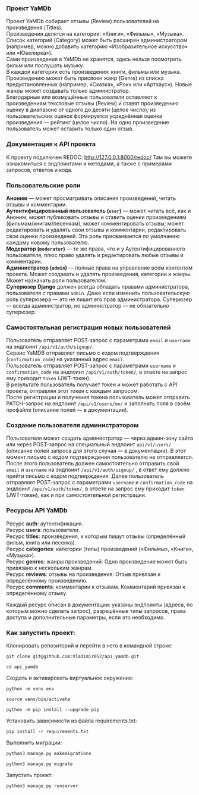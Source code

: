 ### Проект YaMDb 
Проект YaMDb собирает отзывы (Review) пользователей на произведения (Titles).  
Произведения делятся на категории: «Книги», «Фильмы», «Музыка». Список категорий (Category) может быть расширен администратором (например, можно добавить категорию «Изобразительное искусство» или «Ювелирка»).  
Сами произведения в YaMDb не хранятся, здесь нельзя посмотреть фильм или послушать музыку.  
В каждой категории есть произведения: книги, фильмы или музыка. 
Произведению может быть присвоен жанр (Genre) из списка предустановленных (например, «Сказка», «Рок» или «Артхаус»). Новые жанры может создавать только администратор.  
Благодарные или возмущённые пользователи оставляют к произведениям текстовые отзывы (Review) и ставят произведению оценку в диапазоне от одного до десяти (целое число); из пользовательских оценок формируется усреднённая оценка произведения — рейтинг (целое число). На одно произведение пользователь может оставить только один отзыв.

### Документация к API проекта

К проекту подключен REDOC: http://127.0.0.1:8000/redoc/
Там вы можете ознакомиться с эндпоинтами и методами, а также с примерами запросов, ответов и кода.


### Пользовательские роли
**Аноним** — может просматривать описания произведений, читать отзывы и комментарии.  
**Аутентифицированный пользователь (```user```)** — может читать всё, как и Аноним, может публиковать отзывы и ставить оценки произведениям (фильмам/книгам/песенкам), может комментировать отзывы; может редактировать и удалять свои отзывы и комментарии, редактировать свои оценки произведений. Эта роль присваивается по умолчанию каждому новому пользователю.  
**Модератор (```moderator```)** — те же права, что и у Аутентифицированного пользователя, плюс право удалять и редактировать любые отзывы и комментарии.  
**Администратор (```admin```)** — полные права на управление всем контентом проекта. Может создавать и удалять произведения, категории и жанры. Может назначать роли пользователям.  
**Суперюзер Django** должен всегда обладать правами администратора, пользователя с правами ```admin```. Даже если изменить пользовательскую роль суперюзера — это не лишит его прав администратора. Суперюзер — всегда администратор, но администратор — не обязательно суперюзер.

### Самостоятельная регистрация новых пользователей  
Пользователь отправляет POST-запрос с параметрами ```email``` и ```username``` на эндпоинт ```/api/v1/auth/signup/```.  
Сервис YaMDB отправляет письмо с кодом подтверждения (```confirmation_code```) на указанный адрес ```email```.  
Пользователь отправляет POST-запрос с параметрами ```username``` и ```confirmation_code``` на эндпоинт ```/api/v1/auth/token/```, в ответе на запрос ему приходит ```token``` (JWT-токен).  
В результате пользователь получает токен и может работать с API проекта, отправляя этот токен с каждым запросом.  
После регистрации и получения токена пользователь может отправить PATCH-запрос на эндпоинт ```/api/v1/users/me/``` и заполнить поля в своём профайле (описание полей — в документации).

### Создание пользователя администратором
Пользователя может создать администратор — через админ-зону сайта или через POST-запрос на специальный эндпоинт ```api/v1/users/``` (описание полей запроса для этого случая — в документации). В этот момент письмо с кодом подтверждения пользователю не отправляется.  
После этого пользователь должен самостоятельно отправить свой ```email``` и ```username``` на эндпоинт ```/api/v1/auth/signup/``` , в ответ ему должно прийти письмо с кодом подтверждения.
Далее пользователь отправляет POST-запрос с параметрами ```username``` и ```confirmation_code``` на эндпоинт ```/api/v1/auth/token/```, в ответе на запрос ему приходит ```token``` (JWT-токен), как и при самостоятельной регистрации.

### Ресурсы API YaMDb
Ресурс **auth**: аутентификация.  
Ресурс **users**: пользователи.  
Ресурс **titles**: произведения, к которым пишут отзывы (определённый фильм, книга или песенка).  
Ресурс **categories**: категории (типы) произведений («Фильмы», «Книги», «Музыка»).  
Ресурс **genres**: жанры произведений. Одно произведение может быть привязано к нескольким жанрам.  
Ресурс **reviews**: отзывы на произведения. Отзыв привязан к определённому произведению.  
Ресурс **comments**: комментарии к отзывам. Комментарий привязан к определённому отзыву.  

Каждый ресурс описан в документации: указаны эндпоинты (адреса, по которым можно сделать запрос), разрешённые типы запросов, права доступа и дополнительные параметры, если это необходимо.  

### Как запустить проект:

Клонировать репозиторий и перейти в него в командной строке:

```
git clone git@github.com:Vladimir052/api_yamdb.git
```

```
cd api_yamdb
```

Cоздать и активировать виртуальное окружение:

```
python -m venv env
```

```
source venv/bin/activate
```

```
python -m pip install --upgrade pip
```

Установить зависимости из файла requirements.txt:

```
pip install -r requirements.txt
```

Выполнить миграции:

```
python3 manage.py makemigrations
```

```
python3 manage.py migrate
```

Запустить проект:

```
python3 manage.py runserver
```
